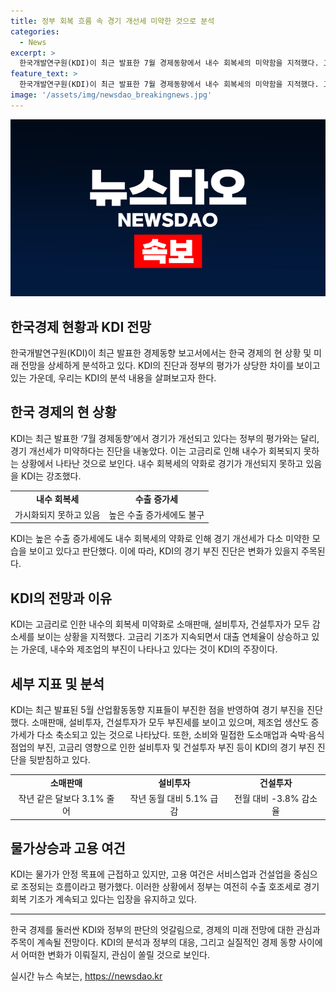 ```yaml
---
title: 정부 회복 흐름 속 경기 개선세 미약한 것으로 분석
categories:
  - News
excerpt: >
  한국개발연구원(KDI)이 최근 발표한 7월 경제동향에서 내수 회복세의 미약함을 지적했다. 고금리로 내수가 부진한 가운데 수출은 호조를 보이고 있는 상황이다. KDI는 고금리로 인해 내수가 회복되지 못하고 대출 연체율이 상승하며 소매판매와 투자가 감소하는 상황을 분석했다. 또한, 제조업에서는 일부 품목의 증가세가 축소되고 있으며 정부와 KDI의 경기 평가가 엇갈리고 있는 점도 주목된다.
feature_text: >
  한국개발연구원(KDI)이 최근 발표한 7월 경제동향에서 내수 회복세의 미약함을 지적했다. 고금리로 내수가 부진한 가운데 수출은 호조를 보이고 있는 상황이다. KDI는 고금리로 인해 내수가 회복되지 못하고 대출 연체율이 상승하며 소매판매와 투자가 감소하는 상황을 분석했다. 또한, 제조업에서는 일부 품목의 증가세가 축소되고 있으며 정부와 KDI의 경기 평가가 엇갈리고 있는 점도 주목된다.
image: '/assets/img/newsdao_breakingnews.jpg'
---
```


<p><img src="/assets/img/newsdao_breakingnews.jpg" alt="firstkoreanews 속보" /></p>

<h2 data-ke-size="size26"><b>한국경제 현황과 KDI 전망</b></h2>

<p data-ke-size="size16">한국개발연구원(KDI)이 최근 발표한 경제동향 보고서에서는 한국 경제의 현 상황 및 미래 전망을 상세하게 분석하고 있다. KDI의 진단과 정부의 평가가 상당한 차이를 보이고 있는 가운데, 우리는 KDI의 분석 내용을 살펴보고자 한다.</p>

<h2 data-ke-size="size26">한국 경제의 현 상황</h2>

<p data-ke-size="size16">KDI는 최근 발표한 ‘7월 경제동향’에서 경기가 개선되고 있다는 정부의 평가와는 달리, 경기 개선세가 미약하다는 진단을 내놓았다. 이는 고금리로 인해 내수가 회복되지 못하는 상황에서 나타난 것으로 보인다. 내수 회복세의 약화로 경기가 개선되지 못하고 있음을 KDI는 강조했다.</p>

<table>
    <tr>
        <td style="text-align: center; height: 17px;"><b>내수 회복세</b></td>
        <td style="text-align: center; height: 17px;"><b>수출 증가세</b></td>
    </tr>
    <tr>
        <td style="text-align: center; height: 17px;">가시화되지 못하고 있음</td>
        <td style="text-align: center; height: 17px;">높은 수출 증가세에도 불구</td>
    </tr>
</table>

<p data-ke-size="size16">KDI는 높은 수출 증가세에도 내수 회복세의 약화로 인해 경기 개선세가 다소 미약한 모습을 보이고 있다고 판단했다. 이에 따라, KDI의 경기 부진 진단은 변화가 있을지 주목된다.</p>

<h2 data-ke-size="size26">KDI의 전망과 이유</h2>

<p data-ke-size="size16">KDI는 고금리로 인한 내수의 회복세 미약화로 소매판매, 설비투자, 건설투자가 모두 감소세를 보이는 상황을 지적했다. 고금리 기조가 지속되면서 대출 연체율이 상승하고 있는 가운데, 내수와 제조업의 부진이 나타나고 있다는 것이 KDI의 주장이다.</p>

<h2 data-ke-size="size26">세부 지표 및 분석</h2>

<p data-ke-size="size16">KDI는 최근 발표된 5월 산업활동동향 지표들이 부진한 점을 반영하여 경기 부진을 진단했다. 소매판매, 설비투자, 건설투자가 모두 부진세를 보이고 있으며, 제조업 생산도 증가세가 다소 축소되고 있는 것으로 나타났다. 또한, 소비와 밀접한 도소매업과 숙박·음식점업의 부진, 고금리 영향으로 인한 설비투자 및 건설투자 부진 등이 KDI의 경기 부진 진단을 뒷받침하고 있다.</p>

<table>
    <tr>
        <td style="text-align: center; height: 17px;"><b>소매판매</b></td>
        <td style="text-align: center; height: 17px;"><b>설비투자</b></td>
        <td style="text-align: center; height: 17px;"><b>건설투자</b></td>
    </tr>
    <tr>
        <td style="text-align: center; height: 17px;">작년 같은 달보다 3.1% 줄어</td>
        <td style="text-align: center; height: 17px;">작년 동월 대비 5.1% 급감</td>
        <td style="text-align: center; height: 17px;">전월 대비 -3.8% 감소율</td>
    </tr>
</table>

<h2 data-ke-size="size26">물가상승과 고용 여건</h2>

<p data-ke-size="size16">KDI는 물가가 안정 목표에 근접하고 있지만, 고용 여건은 서비스업과 건설업을 중심으로 조정되는 흐름이라고 평가했다. 이러한 상황에서 정부는 여전히 수출 호조세로 경기 회복 기조가 계속되고 있다는 입장을 유지하고 있다.</p>

<hr>

<p data-ke-size="size16">한국 경제를 둘러싼 KDI와 정부의 판단의 엇갈림으로, 경제의 미래 전망에 대한 관심과 주목이 계속될 전망이다. KDI의 분석과 정부의 대응, 그리고 실질적인 경제 동향 사이에서 어떠한 변화가 이뤄질지, 관심이 쏠릴 것으로 보인다.</p>
실시간 뉴스 속보는, <a href="https://newsdao.kr" rel="dofollow">https://newsdao.kr</a>


